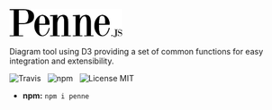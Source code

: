 <img src="media/logo.png" alt="Penne" width="200" />

Diagram tool using D3 providing a set of common functions for easy integration and extensibility.

![Travis](http://img.shields.io/travis/Wildhoney/Penne.svg?style=flat-square)
&nbsp;
![npm](http://img.shields.io/npm/v/penne.svg?style=flat-square)
&nbsp;
![License MIT](http://img.shields.io/badge/License-MIT-lightgrey.svg?style=flat-square)

* **npm:** `npm i penne`
